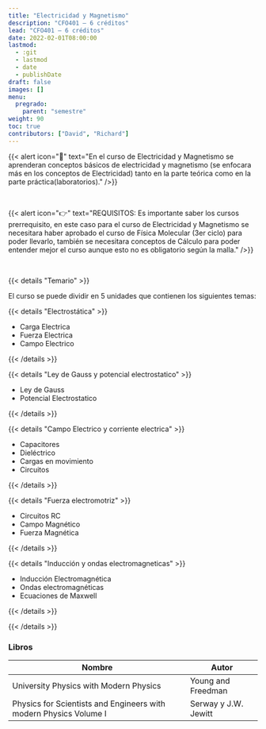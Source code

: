 ```yaml
---
title: "Electricidad y Magnetismo"
description: "CFO401 — 6 créditos"
lead: "CFO401 — 6 créditos"
date: 2022-02-01T08:00:00
lastmod:
  - :git
  - lastmod
  - date
  - publishDate
draft: false
images: []
menu:
  pregrado:
    parent: "semestre"
weight: 90
toc: true
contributors: ["David", "Richard"]
---
```


{{< alert icon="📌" text="En el curso de Electricidad y Magnetismo se aprenderan conceptos básicos de electricidad y magnetismo (se enfocara más en los conceptos de Electricidad) tanto en la parte teórica como en la parte práctica(laboratorios)." />}}

<br>

{{< alert icon="👉" text="REQUISITOS: Es importante saber los cursos prerrequisito, en este caso para el curso de Electricidad y Magnetismo se necesitara haber aprobado el curso de Física Molecular (3er ciclo) para poder llevarlo, también se necesitara conceptos de Cálculo para poder entender mejor el curso aunque esto no es obligatorio según la malla." />}}

<br>

{{< details "Temario" >}}

El curso se puede dividir en 5 unidades que contienen los siguientes temas:

{{< details "Electrostática" >}}

* Carga Electrica
* Fuerza Electrica
* Campo Electrico

{{< /details >}}

{{< details "Ley de Gauss y potencial electrostatico" >}}

* Ley de Gauss
* Potencial Electrostatico

{{< /details >}}

{{< details "Campo Electrico y corriente electrica" >}}

* Capacitores
* Dieléctrico
* Cargas en movimiento
* Circuitos

{{< /details >}}

{{< details "Fuerza electromotriz" >}}

* Circuitos RC
* Campo Magnético
* Fuerza Magnética

{{< /details >}}

{{< details "Inducción y ondas electromagneticas" >}}

* Inducción Electromagnética
* Ondas electromagnéticas
* Ecuaciones de Maxwell

{{< /details >}}

{{< /details >}}

### Libros

| Nombre | Autor |
| --- | --- |
| University Physics with Modern Physics | Young and Freedman |
| Physics for Scientists and Engineers with modern Physics Volume I | Serway y J.W. Jewitt |
